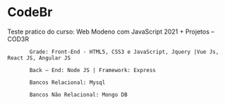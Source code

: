 # CodeBr

Teste pratico do curso: Web Modeno com JavaScript 2021 + Projetos  – COD3R

           Grade: Front-End - HTML5, CSS3 e JavaScript, Jquery |Vue Js, React JS, Angular JS 
           
           Back – End: Node JS | Framework: Express 

           Bancos Relacional: Mysql

           Bancos Não Relacional: Mongo DB
